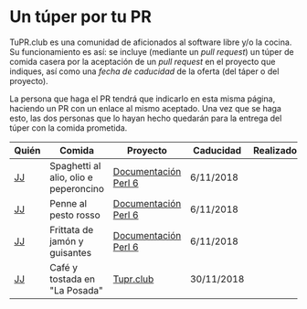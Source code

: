 # Un túper por tu PR

TuPR.club es una comunidad de aficionados al software libre y/o la
cocina. Su funcionamiento es así: se incluye (mediante un *pull
request*) un túper de comida casera por la aceptación de un *pull
request* en el proyecto que indiques, así como una *fecha de
caducidad* de la oferta (del táper o del proyecto). 


La persona que
haga el PR tendrá que indicarlo en esta misma página, haciendo un PR
con un enlace al mismo aceptado. Una vez que se haga esto, las dos personas que lo hayan hecho quedarán para la entrega del túper con la comida prometida.



| Quién                         | Comida                                 | Proyecto              | Caducidad  | Realizado        |
|-------------------------------|----------------------------------------|-----------------------|------------|------------------|
| [JJ](https://github.com/JJ)   | Spaghetti al alio, olio e peperoncino  | [Documentación Perl 6](https://github.com/perl6/doc)  | 6/11/2018  |   |
| [JJ](https://github.com/JJ)   | Penne al pesto rosso                   | [Documentación Perl 6](https://github.com/perl6/doc)  | 6/11/2018  |   |
| [JJ](https://github.com/JJ)   | Frittata de jamón y guisantes          | [Documentación Perl 6](https://github.com/perl6/doc)  | 6/11/2018  |   |
| [JJ](https://github.com/JJ)   | Café y tostada en "La Posada"          | [Tupr.club](https://github.com/tupr-club/granada)     | 30/11/2018 |   |
